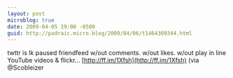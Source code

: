 ```yaml
---
layout: post
microblog: true
date: 2009-04-05 19:00 -0500
guid: http://padraic.micro.blog/2009/04/06/t1464309344.html
---
```

twttr is lk paused friendfeed w/out comments. w/out likes. w/out play in line YouTube videos &amp; flickr... [http://ff.im/1Xfsh](http://ff.im/1Xfsh) (via @Scobleizer
